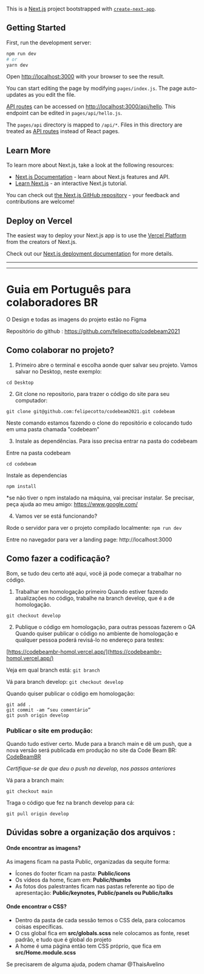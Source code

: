 This is a [Next.js](https://nextjs.org/) project bootstrapped with [`create-next-app`](https://github.com/vercel/next.js/tree/canary/packages/create-next-app).

## Getting Started

First, run the development server:

```bash
npm run dev
# or
yarn dev
```

Open [http://localhost:3000](http://localhost:3000) with your browser to see the result.

You can start editing the page by modifying `pages/index.js`. The page auto-updates as you edit the file.

[API routes](https://nextjs.org/docs/api-routes/introduction) can be accessed on [http://localhost:3000/api/hello](http://localhost:3000/api/hello). This endpoint can be edited in `pages/api/hello.js`.

The `pages/api` directory is mapped to `/api/*`. Files in this directory are treated as [API routes](https://nextjs.org/docs/api-routes/introduction) instead of React pages.

## Learn More

To learn more about Next.js, take a look at the following resources:

- [Next.js Documentation](https://nextjs.org/docs) - learn about Next.js features and API.
- [Learn Next.js](https://nextjs.org/learn) - an interactive Next.js tutorial.

You can check out [the Next.js GitHub repository](https://github.com/vercel/next.js/) - your feedback and contributions are welcome!

## Deploy on Vercel

The easiest way to deploy your Next.js app is to use the [Vercel Platform](https://vercel.com/new?utm_medium=default-template&filter=next.js&utm_source=create-next-app&utm_campaign=create-next-app-readme) from the creators of Next.js.

Check out our [Next.js deployment documentation](https://nextjs.org/docs/deployment) for more details.



_________________

_________________


# Guia em Português para colaboradores BR


O Design e todas as imagens do projeto estão no Figma



Repositório do github :
https://github.com/felipecotto/codebeam2021



## Como colaborar no projeto?


1. Primeiro abre o terminal e escolha aonde quer salvar seu projeto. Vamos salvar no Desktop, neste exemplo:

```
cd Desktop
```
 
2. Git clone no repositorio, para trazer o código do site para seu computador:

```
git clone git@github.com:felipecotto/codebeam2021.git codebeam
```

Neste comando estamos fazendo o clone do repositório e colocando tudo em uma pasta chamada "codebeam"

3. Instale as dependências. Para isso precisa entrar na pasta do codebeam

Entre na pasta codebeam
```
cd codebeam
```

Instale as dependencias

```
npm install
```

*se não tiver o npm instalado na máquina, vai precisar instalar. Se precisar, peça ajuda ao meu amigo:
https://www.google.com/


4. Vamos ver se está funcionando? 

Rode o servidor para ver o projeto compilado localmente:
```npm run dev```

Entre no navegador para ver a landing page:
http://localhost:3000




## Como fazer a codificação?


Bom, se tudo deu certo até aqui, você já pode começar a trabalhar no código.

1. Trabalhar em homologação primeiro
Quando estiver fazendo atualizações no código, trabalhe na branch develop, que é a de homologação.

```git checkout develop```

2. Publique o código em homologação, para outras pessoas fazerem o QA
Quando quiser publicar o código no ambiente de homologação e qualquer pessoa poderá revisá-lo no endereço para testes:

[https://codebeambr-homol.vercel.app/](https://codebeambr-homol.vercel.app/)

Veja em qual branch está:
```git branch```

Vá para branch develop:
```git checkout develop```

Quando quiser publicar o código em homologação:

```
git add .
git commit -am “seu comentário”
git push origin develop
```



### Publicar o site em produção:
Quando tudo estiver certo. Mude para a branch main e dê um push, que a nova versão será publicada em produção no site da Code Beam BR:
[CodeBeamBR](https://www.codebeambr.com/)

*Certifique-se de que deu o push na develop, nos passos anteriores*

Vá para a branch main:

```
git checkout main
```

Traga o código que fez na branch develop para cá:

```
git pull origin develop
```




## Dúvidas sobre a organização dos arquivos :


#### Onde encontrar as imagens?
As imagens ficam na pasta Public, organizadas da sequite forma:

* Ícones do footer ficam na pasta:
**Public/icons**
* Os vídeos da home, ficam em:
**Public/thumbs**
* As fotos dos palestrantes ficam nas pastas referente ao tipo de apresentação:
**Public/keynotes, Public/panels ou Public/talks**

#### Onde encontrar o CSS?
* Dentro da pasta de cada sessão temos o CSS dela, para colocamos coisas específicas.
* O css global fica em **src/globals.scss** nele colocamos as fonte, reset padrão, e tudo que é global do projeto
* A home é uma página então tem CSS próprio, que fica em **src/Home.module.scss**


Se precisarem de alguma ajuda, podem chamar @ThaisAvelino

